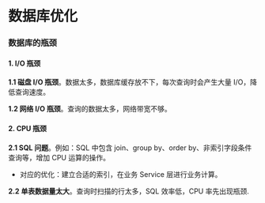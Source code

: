 # 数据库优化

### 数据库的瓶颈
#### 1. I/O 瓶颈
**1.1 磁盘 I/O 瓶颈**。数据太多，数据库缓存放不下，每次查询时会产生大量 I/O，降低查询速度。

**1.2 网络 I/O 瓶颈**。查询的数据太多，网络带宽不够。

#### 2. CPU 瓶颈
**2.1 SQL 问题**。例如：SQL 中包含 join、group by、order by、非索引字段条件查询等，增加 CPU 运算的操作。

- 对应的优化：建立合适的索引，在业务 Service 层进行业务计算。


**2.2 单表数据量太大**。查询时扫描的行太多，SQL 效率低，CPU 率先出现瓶颈.
